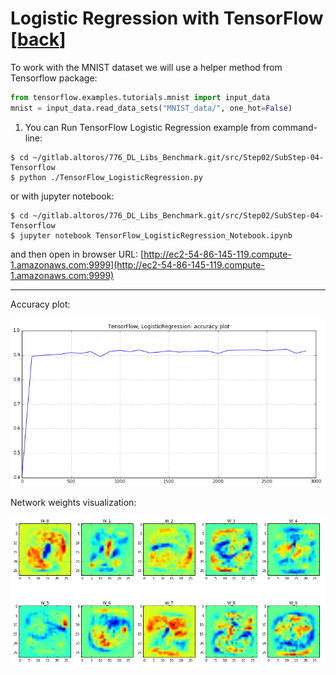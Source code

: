 Logistic Regression with TensorFlow [[back](index.md)]
==========================


To work with the MNIST dataset we will use a helper method from Tensorflow package:


```python
from tensorflow.examples.tutorials.mnist import input_data
mnist = input_data.read_data_sets("MNIST_data/", one_hot=False)
```

1. You can Run TensorFlow Logistic Regression example from command-line:
```
$ cd ~/gitlab.altoros/776_DL_Libs_Benchmark.git/src/Step02/SubStep-04-Tensorflow
$ python ./TensorFlow_LogisticRegression.py
```

or with jupyter notebook:
```
$ cd ~/gitlab.altoros/776_DL_Libs_Benchmark.git/src/Step02/SubStep-04-Tensorflow
$ jupyter notebook TensorFlow_LogisticRegression_Notebook.ipynb
```

and then open in browser URL: [http://ec2-54-86-145-119.compute-1.amazonaws.com:9999](http://ec2-54-86-145-119.compute-1.amazonaws.com:9999)

--------
Accuracy plot:


![TensorFlow LogReg AccPLot](../../img/Step02/TensorFlow/TensorFlow_MNIST_LogReg_AccPlot.png)


Network weights visualization:

![TensorFlow LogReg AccPLot](../../img/Step02/TensorFlow/TensorFlow_MNIST_LogReg_Weights.png)


